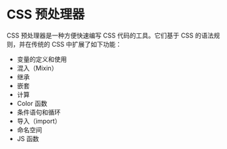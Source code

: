 CSS 预处理器
=========

CSS 预处理器是一种方便快速编写 CSS 代码的工具。它们基于 CSS 的语法规则，并在传统的 CSS 中扩展了如下功能：

+ 变量的定义和使用
+ 混入（Mixin）
+ 继承
+ 嵌套
+ 计算
+ Color 函数
+ 条件语句和循环
+ 导入（import）
+ 命名空间
+ JS 函数